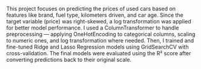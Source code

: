 This project focuses on predicting the prices of used cars based on features like brand, fuel type, kilometers driven, and car age. Since the target variable (price) was right-skewed, a log transformation was applied for better model performance. I used a ColumnTransformer to handle preprocessing — applying OneHotEncoding to categorical columns, scaling to numeric ones, and log transformation where needed. Then, I trained and fine-tuned Ridge and Lasso Regression models using GridSearchCV with cross-validation. The final models were evaluated using the R² score after converting predictions back to their original scale.
